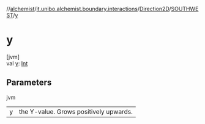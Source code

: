 //[alchemist](../../../../index.md)/[it.unibo.alchemist.boundary.interactions](../../index.md)/[Direction2D](../index.md)/[SOUTHWEST](index.md)/[y](y.md)

# y

[jvm]\
val [y](y.md): [Int](https://kotlinlang.org/api/latest/jvm/stdlib/kotlin/-int/index.html)

## Parameters

jvm

| | |
|---|---|
| y | the Y-value. Grows positively upwards. |
